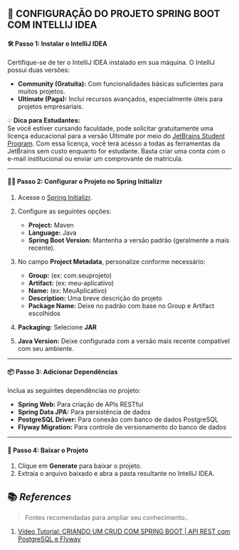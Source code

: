 ## 🚀 CONFIGURAÇÃO DO PROJETO SPRING BOOT COM INTELLIJ IDEA 

#### 🛠️ Passo 1: Instalar o IntelliJ IDEA  
Certifique-se de ter o IntelliJ IDEA instalado em sua máquina. O IntelliJ possui duas versões:  
- **Community (Gratuita):** Com funcionalidades básicas suficientes para muitos projetos.  
- **Ultimate (Paga):** Inclui recursos avançados, especialmente úteis para projetos empresariais.  

💡 **Dica para Estudantes:**  
Se você estiver cursando faculdade, pode solicitar gratuitamente uma licença educacional para a versão Ultimate por meio do [JetBrains Student Program](https://www.jetbrains.com/community/education/#students). Com essa licença, você terá acesso a todas as ferramentas da JetBrains sem custo enquanto for estudante. Basta criar uma conta com o e-mail institucional ou enviar um comprovante de matrícula.  

---

#### 🧑‍💻 Passo 2: Configurar o Projeto no Spring Initializr  
1. Acesse o [Spring Initializr](https://start.spring.io/).  
2. Configure as seguintes opções:  
   - **Project:** Maven  
   - **Language:** Java  
   - **Spring Boot Version:** Mantenha a versão padrão (geralmente a mais recente).  

3. No campo **Project Metadata**, personalize conforme necessário:  
   - **Group:** (ex: com.seuprojeto)  
   - **Artifact:** (ex: meu-aplicativo)  
   - **Name:** (ex: MeuAplicativo)  
   - **Description:** Uma breve descrição do projeto  
   - **Package Name:** Deixe no padrão com base no Group e Artifact escolhidos  

4. **Packaging:** Selecione **JAR**  
5. **Java Version:** Deixe configurada com a versão mais recente compatível com seu ambiente.  

---

#### 📦 Passo 3: Adicionar Dependências  
Inclua as seguintes dependências no projeto:  
- **Spring Web:** Para criação de APIs RESTful  
- **Spring Data JPA:** Para persistência de dados  
- **PostgreSQL Driver:** Para conexão com banco de dados PostgreSQL  
- **Flyway Migration:** Para controle de versionamento do banco de dados  

---

#### 📂 Passo 4: Baixar o Projeto  
1. Clique em **Generate** para baixar o projeto.  
2. Extraia o arquivo baixado e abra a pasta resultante no IntelliJ IDEA.  


## 📚 _References_

> Fontes recomendadas para ampliar seu conhecimento..

1. [Vídeo Tutorial: CRIANDO UM CRUD COM SPRING BOOT | API REST com PostgreSQL e Flyway](https://www.youtube.com/watch?v=ePGAm7mMFFg)
